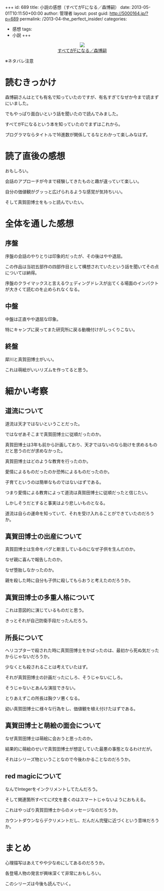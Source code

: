 +++
id: 689
title: 小説の感想（すべてがFになる／森博嗣）
date: 2013-05-01T10:11:50+00:00
author: 管理者
layout: post
guid: http://5000164.jp/?p=689
permalink: /2013-04-the_perfect_insider/
categories:
  - 感想
tags:
  - 小説
+++
<div style="text-align: center;">
  <a href="http://www.amazon.co.jp/gp/product/4062639246/ref=as_li_ss_il?ie=UTF8&#038;camp=247&#038;creative=7399&#038;creativeASIN=4062639246&#038;linkCode=as2&#038;tag=5000164-22"><img border="0" src="http://ws-fe.amazon-adsystem.com/widgets/q?_encoding=UTF8&#038;ASIN=4062639246&#038;Format=_SL160_&#038;ID=AsinImage&#038;MarketPlace=JP&#038;ServiceVersion=20070822&#038;WS=1&#038;tag=5000164-22" /><br /><span>すべてがFになる／森博嗣</span></a><img src="http://ir-jp.amazon-adsystem.com/e/ir?t=5000164-22&#038;l=as2&#038;o=9&#038;a=4062639246" width="1" height="1" border="0" alt="" style="border:none !important; margin:0px !important;" />
</div>

※ネタバレ注意

# 読むきっかけ

森博嗣さんはとても有名で知っていたのですが、有名すぎてなぜか今まで読まずにいました。
  
でもやっぱり面白いという話を聞いたので読んでみました。
  
すべてがFになるという本を知っていたのでまずはこれから。
  
プログラマならタイトルで16進数が関係してるなとわかって楽しみなはず。

# 読了直後の感想

おもしろい。
  
会話のアプローチが今まで経験してきたものと趣が違っていて楽しい。
  
自分の価値観がグッっと広げられるような感覚が気持ちいい。
  
そして真賀田博士をもっと読んでいたい。

# 全体を通した感想

## 序盤

序盤の会話のやりとりは印象的だったが、その後はやや退屈。
  
この作品は当初五部作の四部作目として構想されていたという話を聞いてその点については納得。
  
序盤のクライマックスと言えるウェディングドレスが出てくる場面のインパクトが大きくて読むのを止められなくなる。

## 中盤

中盤は正直やや退屈な印象。
  
特にキャンプに戻ってまた研究所に戻る動機付けがしっくりこない。

## 終盤

犀川と真賀田博士がいい。
  
これは萌絵がいいリズムを作ってると思う。

# 細かい考察

## 道流について

道流は天才ではないということだった。
  
ではなぜあそこまで真賀田博士に従順だったのか。
  
真賀田博士は3年も前から計画しており、天才ではないのなら助けを求めるものだと思うのだが求めなかった。
  
真賀田博士はどのような教育を行ったのか。
  
愛情によるものだったのか恐怖によるものだったのか。
  
子育てというのは簡単なものではないはずである。
  
つまり愛情による教育によって道流は真賀田博士に従順だったと信じたい。
  
しかしそうだとすると事実はより悲しいものとなる。
  
道流は自らの運命を知っていて、それを受け入れることができていたのだろうか。

## 真賀田博士の出産について

真賀田博士は生命をバグと断言しているのになぜ子供を生んだのか。
  
なぜ親に喜んで報告したのか。
  
なぜ堕胎しなかったのか。
  
親を殺した時に自分も子供に殺してもらおうと考えたのだろうか。

## 真賀田博士の多重人格について

これは意図的に演じているものだと思う。
  
きっとそれが自己防衛手段だったんだろう。

## 所長について

ヘリコプターで殺された時に真賀田博士をかばったのは、最初から死ぬ気だったからじゃないだろうか。
  
少なくとも殺されることは考えていたはず。
  
それが真賀田博士の計画だったにしろ、そうじゃないにしろ。
  
そうじゃないとあんな演技できない。
  
とりあえずこの所長は胸クソ悪くなる。
  
幼い真賀田博士に様々な行為をし、価値観を植え付けたはずである。

## 真賀田博士と萌絵の面会について

なぜ真賀田博士は萌絵に会おうと思ったのか。
  
結果的に萌絵のせいで真賀田博士が想定していた最悪の事態となるわけだが。
  
それはシリーズ物ということなので今後わかることなのだろうか。

## red magicについて

なんでIntegerをインクリメントしてたんだろう。
  
そして関連箇所すべてにif文を書くのはスマートじゃないようにおもえる。
  
これはやっぱり真賀田博士からのメッセージなのだろうか。
  
カウントダウンならデクリメントだし、だんだん完璧に近づくという意味だろうか。

# まとめ

心理描写はあえてやや少なめにしてあるのだろうか。
  
各登場人物の発言が興味深くて非常におもしろい。
  
このシリーズは今後も読んでいく。